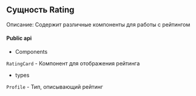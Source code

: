## Сущность Rating

Описание:
Содержит различные компоненты для работы с рейтингом

#### Public api

- Components

`RatingCard` - Компонент для отображения рейтинга

- types

`Profile` - Тип, описывающий рейтинг

